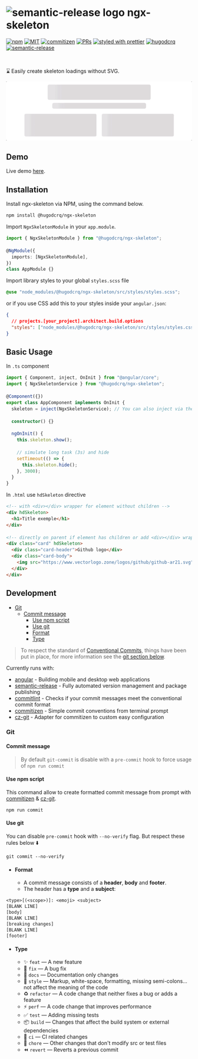 # <img src="https://www.vectorlogo.zone/logos/angular/angular-icon.svg" alt="semantic-release logo" width="24px"/> ngx-skeleton

[![npm](https://img.shields.io/npm/v/@hugodcrq/ngx-skeleton?style=flat&logo=npm)](https://www.npmjs.com/package/@hugodcrq/ngx-skeleton)
[![MIT](https://img.shields.io/packagist/l/doctrine/orm.svg?style=flat)](https://github.com/hugodcrq/ngx-skeleton/blob/master/LICENSE)
[![commitizen](https://img.shields.io/badge/commitizen-friendly-brightgreen.svg?style=flat)]()
[![PRs](https://img.shields.io/badge/PRs-welcome-brightgreen.svg?style=flat)](https://github.com/hugodcrq/ngx-skeleton/compare)
[![styled with prettier](https://img.shields.io/badge/styled_with-prettier-ff69b4.svg?style=flat)](https://github.com/prettier/prettier)
[![hugodcrq](https://img.shields.io/badge/@-hugodcrq-383636?style=flat-square&labelColor=8f68d4)](https://github.com/hugodcrq/)
[![semantic-release](https://img.shields.io/badge/%20%20%F0%9F%93%A6%F0%9F%9A%80-semantic--release-e10079.svg)](https://github.com/semantic-release/semantic-release)

<br>

⌛ Easily create skeleton loadings without SVG.

<p align="center">
<img src="https://raw.githubusercontent.com/hugodcrq/ngx-skeleton/develop/doc/assets/banner.gif?raw=true" alt="skeleton"/>
</p>

## Demo

Live demo <a href="https://hugodcrq.github.io/ngx-skeleton" target="_blank">here</a>.

## Installation

Install ngx-skeleton via NPM, using the command below.

```bash
npm install @hugodcrq/ngx-skeleton
```

Import `NgxSkeletonModule` in your `app.module`.

```typescript
import { NgxSkeletonModule } from "@hugodcrq/ngx-skeleton";

@NgModule({
  imports: [NgxSkeletonModule],
})
class AppModule {}
```

Import library styles to your global `styles.scss` file

```scss
@use "node_modules/@hugodcrq/ngx-skeleton/src/styles/styles.scss";
```

or if you use CSS add this to your styles inside your `angular.json`:

```json
{
  // projects.[your_project].architect.build.options
  "styles": ["node_modules/@hugodcrq/ngx-skeleton/src/styles/styles.css"]
}
```

## Basic Usage

In `.ts` component

```typescript
import { Component, inject, OnInit } from "@angular/core";
import { NgxSkeletonService } from "@hugodcrq/ngx-skeleton";

@Component({})
export class AppComponent implements OnInit {
  skeleton = inject(NgxSkeletonService); // You can also inject via the constructor

  constructor() {}

  ngOnInit() {
    this.skeleton.show();

    // simulate long task (3s) and hide
    setTimeout(() => {
      this.skeleton.hide();
    }, 3000);
  }
}
```

In `.html` use `hdSkeleton` directive

```html
<!-- with <div></div> wrapper for element without children -->
<div hdSkeleton>
  <h1>Title exemple</h1>
</div>

<!-- directly on parent if element has children or add <div></div> wrapper -->
<div class="card" hdSkeleton>
  <div class="card-header">Github logo</div>
  <div class="card-body">
    <img src="https://www.vectorlogo.zone/logos/github/github-ar21.svg" alt="github" />
  </div>
</div>
```

## Development

- [Git](#git)
  - [Commit message](#commit-message)
    - [Use npm script](#use-npm-script)
    - [Use git](#use-git)
    - [Format](#format)
    - [Type](#type)

> To respect the standard of [Conventional Commits](https://www.conventionalcommits.org), things have been put in place, for more information see the [git section below](#git).

Currently runs with:

- [angular](https://github.com/angular/angular) - Building mobile and desktop web applications
- [semantic-release](https://github.com/semantic-release/semantic-release) - Fully automated version management and package publishing
- [commitlint](https://github.com/conventional-changelog/commitlint) - Checks if your commit messages meet the conventional commit format
- [commitizen](https://github.com/commitizen/cz-cli) - Simple commit conventions from terminal prompt
- [cz-git](https://github.com/Zhengqbbb/cz-git) - Adapter for commitizen to custom easy configuration

### Git

#### Commit message

> By default `git-commit` is disable with a `pre-commit` hook to force usage of `npm run commit`

#### Use npm script

This command allow to create formatted commit message from prompt with
[commitizen](https://github.com/commitizen/cz-cli) &
[cz-git](https://github.com/Zhengqbbb/cz-git).

```
npm run commit
```

#### Use git

You can disable `pre-commit` hook with `--no-verify` flag. But respect these rules below ⬇️

```
git commit --no-verify
```

- #### Format

  - A commit message consists of a **header**, **body** and **footer**.
  - The header has a **type** and a **subject**:

```text
<type>[(<scope>)]: <emoji> <subject>
[BLANK LINE]
[body]
[BLANK LINE]
[breaking changes]
[BLANK LINE]
[footer]
```

- #### Type

  - ✨ `feat` — A new feature
  - 🐛 `fix` — A bug fix
  - 📝 `docs` — Documentation only changes
  - 💄 `style` — Markup, white-space, formatting, missing semi-colons... not affect the meaning of the code
  - ♻ `refactor` — A code change that neither fixes a bug or adds a feature
  - ⚡ `perf` — A code change that improves performance
  - ✅ `test` — Adding missing tests
  - 📦️ `build` — Changes that affect the build system or external dependencies
  - 🎡 `ci` — CI related changes
  - 🔨 `chore` — Other changes that don't modify src or test files
  - ⏪️ `revert` — Reverts a previous commit
